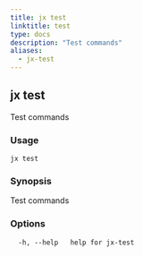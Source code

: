 ```yaml
---
title: jx test
linktitle: test
type: docs
description: "Test commands"
aliases:
  - jx-test
---
```


## jx test

Test commands

### Usage

```
jx test
```

### Synopsis

Test commands

### Options

```
  -h, --help   help for jx-test
```

